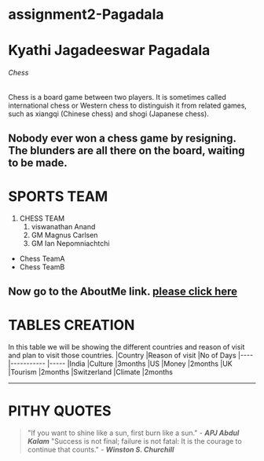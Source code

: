 # assignment2-Pagadala

# Kyathi Jagadeeswar Pagadala

###### Chess

Chess is a board game between two players. It is sometimes called international chess or Western chess to distinguish it from related games, such as xiangqi (Chinese chess) and shogi (Japanese chess).

**Nobody ever won a chess game by resigning.**
**The blunders are all there on the board, waiting to be made.**
----
#  SPORTS TEAM
1. CHESS TEAM
   1. viswanathan Anand
   2. GM Magnus Carlsen
   3. GM Ian Nepomniachtchi

 * Chess TeamA
 * Chess TeamB

  Now go to the AboutMe link.
  [please click here](https://github.com/kyathijagadeeswarp/assignment2-Pagadala/blob/main/AboutMe.md)
  ---
  # TABLES CREATION
  In this table we will be showing the different countries and reason of visit and plan to visit those countries.
  |Country     |Reason of visit |No of Days
  |----        |-----------     |-----
  |India       |Culture         |3months
  |US          |Money           |2months
  |UK          |Tourism         |2months
  |Switzerland |Climate         |2months
  
  ***
  # PITHY QUOTES
  >"If you want to shine like a sun, first burn like a sun." - ***APJ Abdul Kalam***
  >"Success is not final; failure is not fatal: It is the courage to continue that counts." - ***Winston S. Churchill***
